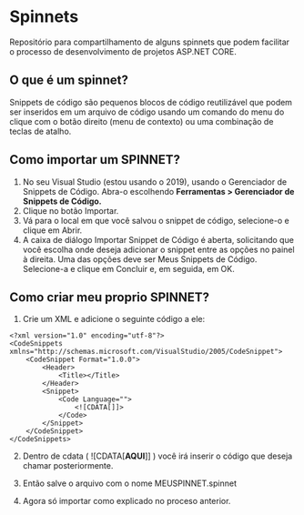 # Spinnets
 
Repositório para compartilhamento de alguns spinnets que podem facilitar o processo de desenvolvimento de projetos ASP.NET CORE.

## O que é um spinnet?
Snippets de código são pequenos blocos de código reutilizável que podem ser inseridos em um arquivo de código usando um comando do menu do clique com o botão direito (menu de contexto) ou uma combinação de teclas de atalho.

## Como importar um SPINNET?

1. No seu Visual Studio (estou usando o 2019), usando o Gerenciador de Snippets de Código. Abra-o escolhendo **Ferramentas > Gerenciador de Snippets de Código.**
2. Clique no botão Importar.
3. Vá para o local em que você salvou o snippet de código, selecione-o e clique em Abrir.
4. A caixa de diálogo Importar Snippet de Código é aberta, solicitando que você escolha onde deseja adicionar o snippet entre as opções no painel à direita. Uma das opções deve ser Meus Snippets de Código. Selecione-a e clique em Concluir e, em seguida, em OK.

## Como criar meu proprio SPINNET?

1. Crie um XML e adicione o seguinte código a ele:
```
<?xml version="1.0" encoding="utf-8"?>
<CodeSnippets xmlns="http://schemas.microsoft.com/VisualStudio/2005/CodeSnippet">
    <CodeSnippet Format="1.0.0">
        <Header>
            <Title></Title>
        </Header>
        <Snippet>
            <Code Language="">
                <![CDATA[]]>
            </Code>
        </Snippet>
    </CodeSnippet>
</CodeSnippets>
```
2. Dentro de cdata ( ![CDATA[**AQUI**]] ) você irá inserir o código que deseja chamar posteriormente.

3. Então salve o arquivo com o nome MEUSPINNET.spinnet
4. Agora só importar como explicado no proceso anterior.
